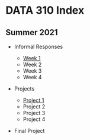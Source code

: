 ﻿# DATA 310 Index
## Summer 2021

- Informal Responses
    - [Week 1](week1.md)
    - Week 2
    - Week 3
    - Week 4
    
- Projects
    - [Project 1](project1.md)
    - Project 2
    - Project 3
    - Project 4
    
- Final Project
